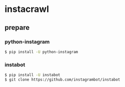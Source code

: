 # instacrawl

## prepare

### python-instagram
```sh
$ pip install -U python-instagram
```

### instabot
```sh
$ pip install -U instabot
$ git clone https://github.com/instagrambot/instabot
```

